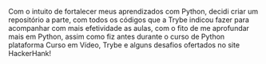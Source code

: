Com o intuito de fortalecer meus aprendizados com Python, decidi criar um repositório a parte,
com todos os códigos que a Trybe indicou fazer para acompanhar com mais efetividade as aulas,
com o fito de me aprofundar mais em Python, assim como fiz antes durante o curso de Python 
plataforma Curso em Vídeo, Trybe e alguns desafios ofertados no site HackerHank!
